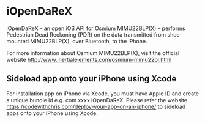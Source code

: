 # iOpenDaReX

iOpenDaReX – an open iOS API for Osmium MIMU22BLP(X) – performs Pedestrian Dead Reckoning (PDR) on the data transmitted from shoe-mounted MIMU22BLP(X), over Bluetooth, to the iPhone.

For more information about Osmium MIMU22BLP(X), visit the official website http://www.inertialelements.com/osmium-mimu22bl.html

## Sideload app onto your iPhone using Xcode
For installation app on iPhone via Xcode, you must have Apple ID and create a unique bundle id e.g. com.xxxx.iOpenDaReX. Please refer the website  https://codewithchris.com/deploy-your-app-on-an-iphone/ to sideload apps onto your iPhone using Xcode.
